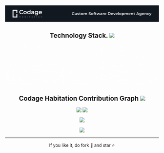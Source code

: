 ![Codage Habitation](https://raw.githubusercontent.com/Codage-Habitation/.github/main/images/Codage%20Habitation%20GitHub.png)


<h2 align="center">
 Technology Stack. <img src="https://media.giphy.com/media/7VzgMsB6FLCilwS30v/giphy.gif" width="50">
</h2>
<p align="center">
<img src="https://github.com/Codage-Habitation/.github/blob/main/images/Codage%20Habitation%20Tech%20stack.gif">
</p>

<h2 align="center">
  Codage Habitation Contribution Graph <img src="https://media.giphy.com/media/xUA7aZeLE2e0P7Znz2/giphy.gif" width="50">
</h2>

<p align = "center">
  <img  src = "https://github-readme-stats.vercel.app/api?username=codagehabitation&show_icons=true&theme=radical&line_height=27">
  <img src = "https://github-readme-stats.vercel.app/api/top-langs/?username=codagehabitation&hide=shaderlab,kotlin,hlsl&theme=radical">
</p>

<p align = "center">
 <img  src="https://github-readme-streak-stats.herokuapp.com/?user=codagehabitation&show_icons=true&locale=en&layout=compact&theme=radical&line_height=0" />
</p> 

<p align = "center">
 <img src="https://activity-graph.herokuapp.com/graph?username=codagehabitation&theme=redical">
</p> 
<hr>
<p align="center">If you like it, do fork 🍴 and star ⭐</p>

